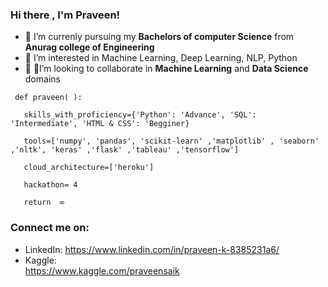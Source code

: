 ### Hi there , I'm Praveen!

*  🔭 I’m currenly pursuing my **Bachelors of computer Science** from **Anurag college of Engineering**
*  🌱 I’m interested in Machine Learning, Deep Learning, NLP, Python
* 🤝 🏻I’m looking to collaborate in **Machine Learning** and **Data Science** domains        

<!--  -->   

 
     def praveen( ):          

       skills_with_proficiency={'Python': 'Advance', 'SQL': 'Intermediate', 'HTML & CSS': 'Begginer}           
   
       tools=['numpy', 'pandas', 'scikit-learn' ,'matplotlib' , 'seaborn' ,'nltk', 'keras' ,'flask' ,'tableau' ,'tensorflow']              
   
       cloud_architecture=['heroku']          
   
       hackathon= 4            
   
       return  ∞    

### Connect me on:      
 * LinkedIn: 
        https://www.linkedin.com/in/praveen-k-8385231a6/
 *  Kaggle:     
            https://www.kaggle.com/praveensaik
